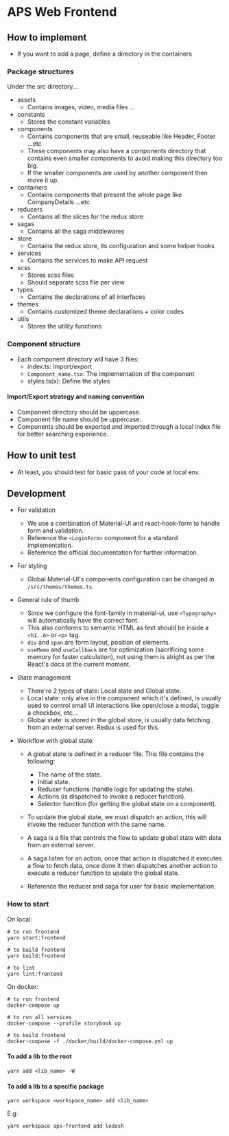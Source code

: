 # APS Web Frontend
## How to implement
* If you want to add a page, define a directory in the containers

### Package structures
Under the src directory...
* assets
  * Contains images, video, media files ...
* constants
  * Stores the constant variables
* components
    * Contains components that are small, reuseable like Header, Footer ...etc
    * These components may also have a components directory that contains even smaller components to avoid making this directory too big.
    * If the smaller components are used by another component then move it up.
* containers
    * Contains components that present the whole page like CompanyDetails ...etc
* reducers
    * Contains all the slices for the redux store
* sagas
    * Contains all the saga middlewares
* store
    * Contains the redux store, its configuration and some helper hooks
* services
    * Contains the services to make API request 
* scss
  * Stores scss files
  * Should separate scss file per view
* types
  * Contains the declarations of all interfaces
* themes
  * Contains customized theme declarations + color codes
* utils
  * Stores the utility functions

### Component structure
* Each component directory will have 3 files:
  * index.ts: import/export
  * `Component_name.tsx`: The implementation of the component
  * styles.ts(x): Define the styles
  
#### Import/Export strategy and naming convention
* Component directory should be uppercase.
* Component file name should be uppercase.
* Components should be exported and imported through a local index file for better searching experience.
  
## How to unit test
* At least, you should test for basic pass of your code at local env.

## Development
* For validation
  - We use a combination of Material-UI and react-hook-form to handle form and validation.
  - Reference the `<LoginForm>` component for a standard implementation.
  - Reference the official documentation for further information.

* For styling
  - Global Material-UI's components configuration can be changed in `/src/themes/themes.ts`.

* General rule of thumb
  - Since we configure the font-family in material-ui, use `<Typography>` will automatically have the correct font.
  - This also conforms to semantic HTML as text should be inside a `<h1..6>` or `<p>` tag.
  - `div` and `span` are form layout, position of elements.
  - `useMemo` and `useCallback` are for optimization (sacrificing some memory for faster calculation), not using them is alright as per the React's docs at the current moment.

* State management
  - There're 2 types of state: Local state and Global state.
  - Local state: only alive in the component which it's defined, is usually used to control small UI interactions like open/close a modal, toggle a checkbox, etc...
  - Global state: is stored in the global store, is usually data fetching from an external server. Redux is used for this.

* Workflow with global state
  - A global state is defined in a reducer file. This file contains the following:
    - The name of the state.
    - Initial state.
    - Reducer functions (handle logic for updating the state).
    - Actions (is dispatched to invoke a reducer function).
    - Selector function (for getting the global state on a component).
  - To update the global state, we must dispatch an action, this will invoke the reducer function with the same name.

  - A saga is a file that controls the flow to update global state with data from an external server.
  - A saga listen for an action, once that action is dispatched it executes a flow to fetch data, once done it then dispatches another action to execute a reducer function to update the global state.
  - Reference the reducer and saga for user for basic implementation.

### How to start
On local:
```
# to run frontend
yarn start:frontend

# to build frontend
yarn build:frontend

# to lint
yarn lint:frontend
```

On docker:
```
# to run frontend
docker-compose up

# to run all services
docker-compose --profile storybook up

# to build frontend
docker-compose -f ./docker/build/docker-compose.yml up
```


#### To add a lib to the root
```
yarn add <lib_name> -W
```

#### To add a lib to a specific package
```
yarn workspace <workspace_name> add <lib_name>
```

E.g:
```
yarn workspace aps-frontend add lodash
```
